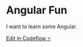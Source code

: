 # Angular Fun

I want to learn some Angular.  

[Edit in Codeflow ⚡️](https://stackblitz.com/~/github.com/bdarlt/stackblitz-starters-fqjbgs)